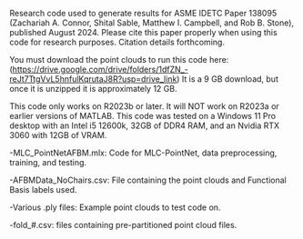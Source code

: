 Research code used to generate results for ASME IDETC Paper 138095 (Zachariah A. Connor, Shital Sable, Matthew I. Campbell, and Rob B. Stone), published August 2024. Please cite this paper properly when using this code for research purposes. Citation details forthcoming.

You must download the point clouds to run this code here: (https://drive.google.com/drive/folders/1dfZN_-reJt7TtgVvL5hnfulKqrutaJ8R?usp=drive_link)
It is a 9 GB download, but once it is unzipped it is approximately 12 GB. 

This code only works on R2023b or later. It will NOT work on R2023a or earlier versions of MATLAB. 
This code was tested on a Windows 11 Pro desktop with an Intel i5 12600k, 32GB of DDR4 RAM, and an Nvidia RTX 3060 with 12GB of VRAM.

-MLC_PointNetAFBM.mlx: Code for MLC-PointNet, data preprocessing, training, and testing.

-AFBMData_NoChairs.csv: File containing the point clouds and Functional Basis labels used.

-Various .ply files: Example point clouds to test code on.

-fold_#.csv: files containing pre-partitioned point cloud files. 
